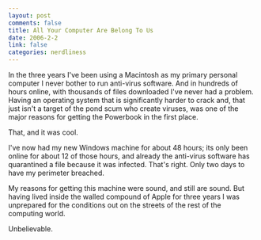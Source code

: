 ```yaml
--- 
layout: post
comments: false
title: All Your Computer Are Belong To Us
date: 2006-2-2
link: false
categories: nerdliness
---
```

In the three years I've been using a Macintosh as my primary personal computer I never bother to run anti-virus software. And in hundreds of hours online, with thousands of files downloaded I've never had a problem. Having an operating system that is significantly harder to crack and, that just isn't a target of the pond scum who create viruses, was one of the major reasons for getting the Powerbook in the first place.

That, and it was cool.

I've now had my new Windows machine for about 48 hours; its only been online for about 12 of those hours, and already the anti-virus software has quarantined a file because it was infected. That's right. Only two days to have my perimeter breached.

My reasons for getting this machine were sound, and still are sound. But having lived inside the walled compound of Apple for three years I was unprepared for the conditions out on the streets of the rest of the computing world.

Unbelievable.
